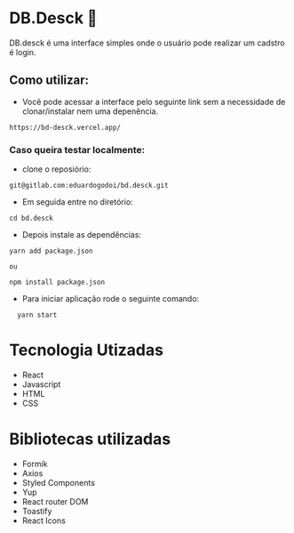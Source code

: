 # DB.Desck 📝

DB.desck é uma interface simples onde o usuário pode realizar um cadstro é login.

## Como utilizar:

- Você pode acessar a interface pelo seguinte link sem a necessidade de clonar/instalar nem uma depenência.

```
https://bd-desck.vercel.app/
```

### Caso queira testar localmente:

- clone o reposiório:

```
git@gitlab.com:eduardogodoi/bd.desck.git
```

- Em seguida entre no diretório:

```
cd bd.desck
```

- Depois instale as dependências:

```
yarn add package.json

ou

npm install package.json

```

- Para iniciar aplicação rode o seguinte comando:

```
  yarn start
```

# **Tecnologia Utizadas**

- React
- Javascript
- HTML
- CSS

# **Bibliotecas utilizadas**

- Formik
- Axios
- Styled Components
- Yup
- React router DOM
- Toastify
- React Icons
